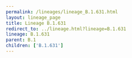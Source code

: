 ```yaml
---
permalink: /lineages/lineage_B.1.631.html
layout: lineage_page
title: Lineage B.1.631
redirect_to: ../lineage.html?lineage=B.1.631
lineage: B.1.631
parent: B.1
children: ['B.1.631']
---
```


